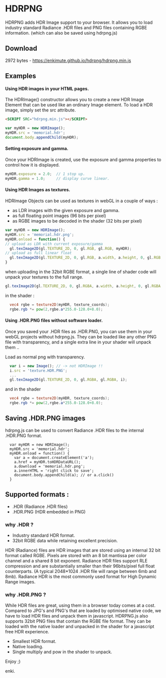 HDRPNG
======

HDRPNG adds HDR Image support to your browser. It allows you to load industry standard Radiance .HDR files and PNG files containing RGBE information. (which can also be saved using hdrpng.js)

## Download

2972 bytes - <https://enkimute.github.io/hdrpng/hdrpng.min.js>

## Examples

<DIV ID="demo_hdr" STYLE="display:none">
  View this page on github pages to get live examples .. 
  
  https://enkimute.github.io/hdrpng
</DIV>
<SCRIPT SRC="hdrpng.js"></SCRIPT>
<SCRIPT>
  var $=document.getElementById.bind(document);
  var demo = $("demo_hdr");
  
  var myHDR = new HDRImage();
  myHDR.src = "memorial_mini.hdr.png";
  
  demo.innerHTML = 
    "You can drag and drop your own .HDR files on this page and save them as .HDR.PNG <BR><BR>"+
    "<A ID='hdrdl' HREF='memorial_mini.hdr.png' DOWNLOAD='memorial_mini.hdr.png'>save HDR PNG</A><BR><BR>"+
    "<INPUT TYPE='range' MIN=-8 MAX=8 STEP=0.1 VALUE=1 TITLE='Exposure' ONINPUT='myHDR.exposure=this.value'/> Exposure<BR>"+
    "<INPUT TYPE='range' MIN=0.5 MAX=3 STEP=0.1 VALUE=2.2 TITLE='Gamma' ONINPUT='myHDR.gamma=this.value' /> Gamma<BR>";
    
  $('hdrdl').style["-webkit-appearance"] = $('hdrdl').style['-moz-appearance'] = $('hdrdl').style.appearance = 'button';
  $('hdrdl').style.color = '#444';
  $('hdrdl').style.padding = '5px';
  $('hdrdl').style.textDecoration = 'none';
  demo.appendChild(myHDR);
  demo.style.display="block";
  demo.style.maxWidth='100%';
  window.ondragover = function(e) { e.preventDefault(); e.dataTransfer.dropEffect='link'; }
  window.ondrop = function(e) { 
    e.preventDefault(); e.stopPropagation(); 
    myHDR.src = URL.createObjectURL(e.dataTransfer.files[0])+'#'+e.dataTransfer.files[0].name; 
    $('hdrdl').href = myHDR.toHDRDataURL();
    $('hdrdl').download = e.dataTransfer.files[0].name.replace(/\.hdr$/i,'.hdr.png');
  }
  
  
</SCRIPT>



#### Using HDR images in your HTML pages.

The HDRImage() constructor allows you to create a new HDR Image Element that can be used like an ordinary Image element. To load a HDR image, simply set the src attribute.

```html
<SCRIPT SRC="hdrpng.min.js"></SCRIPT>
```

```javascript
var myHDR = new HDRImage();
myHDR.src = 'memorial.hdr';
document.body.appendChild(myHDR);
```

#### Setting exposure and gamma. 

Once your HDRImage is created, use the exposure and gamma properties to control how it is displayed. 

```javascript
myHDR.exposure = 2.0;  // 1 stop up. 
myHDR.gamma = 1.0;     // display curve linear.      
```

#### Using HDR Images as textures.

HDRImage Objects can be used as textures in webGL in a couple of ways :
* as LDR images with the given exposure and gamma.
* as full floating point images (96 bits per pixel)
* as RGBE images to be decoded in the shader (32 bits per pixel)

```javascript
var myHDR = new HDRImage();
myHDR.src = 'memorial.hdr.png';
myHDR.onload = function() {
// upload as LDR with current exposure/gamma
  gl.texImage2D(gl.TEXTURE_2D, 0, gl.RGB, gl.RGB, myHDR);  
// upload as full linear float  
  gl.texImage2D(gl.TEXTURE_2D, 0, gl.RGB, a.width, a.height, 0, gl.RGB, gl.FLOAT, myHDR.dataFloat); 
}  
```
when uploading in the 32bit RGBE format, a single line of shader code will unpack your textures to the full range.

```javascript
gl.texImage2D(gl.TEXTURE_2D, 0, gl.RGBA, a.width, a.height, 0, gl.RGBA, gl.UNSIGNED_BYTE, myHDR.dataRGBE);
```
in the shader : 
```glsl
  vec4 rgbe = texture2D(myHDR, texture_coords);
  rgbe.rgb *= pow(2,rgbe.a*255.0-128.0+8.0);
```
#### Using .HDR.PNG files without software loader.

Once you saved your .HDR files as .HDR.PNG, you can use them in your webGL projects without hdrpng.js. They can be loaded like any other PNG file with transparency, and a single extra line in your shader will unpack them ..

Load as normal png with transparency.
```javascript
  var i = new Image(); // -> not HDRImage !!
  i.src = 'texture.HDR.PNG';
  ...
  gl.texImage2D(gl.TEXTURE_2D, 0, gl.RGBA, gl.RGBA, i);
```
and in the shader
```glsl
  vec4 rgbe = texture2D(myHDR, texture_coords);
  rgbe.rgb *= pow(2,rgbe.a*255.0-128.0+8.0);
```

## Saving .HDR.PNG images

hdrpng.js can be used to convert Radiance .HDR files to the internal .HDR.PNG format.
```
  var myHDR = new HDRImage();
  myHDR.src = 'memorial.hdr';
  myHDR.onload = function() {
    var a = document.createElement('a');
    a.href = myHDR.toHDRDataURL();
    a.download = 'memorial.hdr.png';
    a.innerHTML = 'right click to save';
    document.body.appendChild(a); // or a.click()
  }
```

## Supported formats :

* .HDR (Radiance .HDR files)
* .HDR.PNG (HDR embedded in PNG) 

### why .HDR ?

* Industry standard HDR format.
* 32bit RGBE data while retaining excellent precision.

HDR (Radiance) files are HDR images that are stored using an internal 32 bit format called RGBE. Pixels are stored with an 8 bit mantissa per color channel and a shared 8 bit exponent. Radiance HDR files support RLE compression and are substantially smaller than their 96bits/pixel full float counterparts. (A typical 2048*1024 .HDR file will range between 6mb and 8mb). Radiance HDR is the most commonly used format for High Dynamic Range images. 

### why .HDR.PNG ? 

While HDR files are great, using them in a browser today comes at a cost. Compared to JPG's and PNG's that are loaded by optimised native code, we have to load HDR files and unpack them in javascript. HDRPNG.js also supports 32bit PNG files that contain the RGBE file format. They can be loaded with the native loader and unpacked in the shader for a javascript free HDR experience.

* Smallest HDR format.
* Native loading.
* Single multiply and pow in the shader to unpack.

Enjoy ;)

enki.

